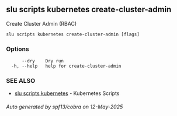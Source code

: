 ## slu scripts kubernetes create-cluster-admin

Create Cluster Admin (RBAC)

```
slu scripts kubernetes create-cluster-admin [flags]
```

### Options

```
      --dry    Dry run
  -h, --help   help for create-cluster-admin
```

### SEE ALSO

* [slu scripts kubernetes](slu_scripts_kubernetes.md)	 - Kubernetes Scripts

###### Auto generated by spf13/cobra on 12-May-2025
